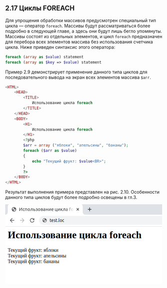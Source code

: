 ## 2.17 Циклы FOREACH
Для упрощения обработки массивов предусмотрен специальный тип 
цикла — оператор `foreach`. Массивы будут рассматриваться более подробно в следующей главе, а здесь они будут лишь бегло упомянуты. Массивы состоят из отдельных элементов, и цикл `foreасh` предназначен для перебора всех элементов массива без использования счетчика цикла. Ниже приведен синтаксис этого оператора:  
```php 
foreach (array as $value) statement
foreach (array as $key => $value) statement
```
Пример 2.9 демонстрирует применение данного типа циклов для 
последовательного вывода на экран всех элементов массива `$агг`.  
 

```php
<HTML>
    <HEAD>
        <TITLE>
            Использование цикла foreach
        </TITLE>
    </HEAD>
    <BODY>
        <H1>
            Использование цикла foreach
        </H1>
        <?php
        $arr = array ("яблоки", "апельсины", "бананы");
        foreach ($arr as $value)
        {
            echo "Текущий фрукт: $value<BR>";
        }
        ?>
    </B0DY>
</HTML>
```  
Результат выполнения примера представлен на рис. 2.10. Особенности 
данного типа циклов будут более подробно освещены в гл.3.  

![пример применения цикла foreach](images/cikl-foreach.png)

